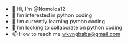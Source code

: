 - 👋 Hi, I’m @Nomolos12
- 👀 I’m interested in python coding
- 🌱 I’m currently learning python coding
- 💞️ I’m looking to collaborate on python coding
- 📫 How to reach me wkvngbabs@gmail.com

<!---
Nomolos12/Nomolos12 is a ✨ special ✨ repository because its `README.md` (this file) appears on your GitHub profile.
You can click the Preview link to take a look at your changes.
--->
